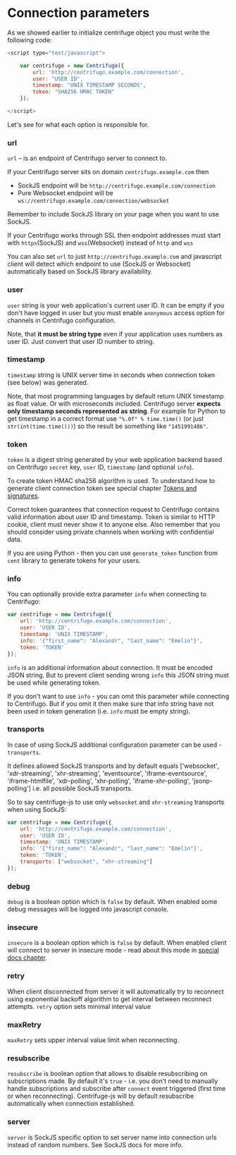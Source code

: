 # Connection parameters

As we showed earlier to initialize centrifuge object you must write the following code:

```javascript
<script type="text/javascript">

    var centrifuge = new Centrifuge({
        url: 'http://centrifugo.example.com/connection',
        user: "USER ID",
        timestamp: "UNIX TIMESTAMP SECONDS",
        token: "SHA256 HMAC TOKEN"
    });

</script>
```

Let's see for what each option is responsible for.

### url

`url` – is an endpoint of Centrifugo server to connect to.

If your Centrifugo server sits on domain `centrifugo.example.com` then

* SockJS endpoint will be `http://centrifugo.example.com/connection`
* Pure Websocket endpoint will be `ws://centrifugo.example.com/connection/websocket`

Remember to include SockJS library on your page when you want to use SockJS.

If your Centrifugo works through SSL then endpoint addresses must start with
`https`(SockJS) and `wss`(Websocket) instead of `http` and `wss`

You can also set `url` to just `http://centrifugo.example.com` and javascript client will
detect which endpoint to use (SockJS or Websocket) automatically based on SockJS library availability.

### user

`user` string is your web application's current user ID. It can be empty if you don't have
logged in user but you must enable `anonymous` access option for channels in Centrifugo
configuration.

Note, that **it must be string type** even if your application uses numbers as user ID.
Just convert that user ID number to string.

### timestamp

`timestamp` string is UNIX server time in seconds when connection token (see below)
was generated.

Note, that most programming languages by default return UNIX timestamp as float value.
Or with microseconds included. Centrifugo server **expects only timestamp seconds
represented as string**. For example for Python to get timestamp in a correct format
use `"%.0f" % time.time()` (or just `str(int(time.time()))`) so the result be something
like `"1451991486"`.

### token

`token` is a digest string generated by your web application backend based on Centrifugo
`secret` key, `user` ID, `timestamp` (and optional `info`).

To create token HMAC sha256 algorithm is used. To understand how to generate client
connection token see special chapter [Tokens and signatures](../server/tokens_and_signatures.md).

Correct token guarantees that connection request to Centrifugo contains valid information
about user ID and timestamp. Token is similar to HTTP cookie, client must never show it
to anyone else. Also remember that you should consider using private channels when working
with confidential data.

If you are using Python - then you can use `generate_token` function from `cent`
library to generate tokens for your users.

### info

You can optionally provide extra parameter `info` when connecting to Centrifugo:

```javascript
var centrifuge = new Centrifuge({
    url: 'http://centrifuge.example.com/connection',
    user: 'USER ID',
    timestamp: 'UNIX TIMESTAMP',
    info: '{"first_name": "Alexandr", "last_name": "Emelin"}',
    token: 'TOKEN'
});
```

`info` is an additional information about connection. It must be encoded JSON string.
But to prevent client sending wrong `info` this JSON string must be used while generating
token.

If you don't want to use `info` - you can omit this parameter while connecting to Centrifugo.
But if you omit it then make sure that info string have not been used in token generation
(i.e. `info` must be empty string).

### transports

In case of using SockJS additional configuration parameter can be used - `transports`.

It defines allowed SockJS transports and by default equals ['websocket', 'xdr-streaming', 'xhr-streaming',
'eventsource', 'iframe-eventsource', 'iframe-htmlfile', 'xdr-polling', 'xhr-polling', 'iframe-xhr-polling',
'jsonp-polling'] i.e. all possible SockJS transports.

So to say centrifuge-js to use only `websocket` and `xhr-streaming` transports when using SockJS:

```javascript
var centrifuge = new Centrifuge({
    url: 'http://centrifuge.example.com/connection',
    user: 'USER ID',
    timestamp: 'UNIX TIMESTAMP',
    info: '{"first_name": "Alexandr", "last_name": "Emelin"}',
    token: 'TOKEN',
    transports: ["websocket", "xhr-streaming"]
});
```

### debug

`debug` is a boolean option which is `false` by default. When enabled some debug messages will be
logged into javascript console.

### insecure

`insecure` is a boolean option which is `false` by default. When enabled client will connect to
server in insecure mode - read about this mode in [special docs chapter](../mixed/insecure_modes.md).

### retry

When client disconnected from server it will automatically try to reconnect using exponential
backoff algorithm to get interval between reconnect attempts. `retry` option sets minimal
interval value

### maxRetry

`maxRetry` sets upper interval value limit when reconnecting.

### resubscribe

`resubscribe` is boolean option that allows to disable resubscribing on subscriptions made.
By default it's `true` - i.e. you don't need to manually handle subscriptions and subscribe
after `connect` event triggered (first time or when reconnecting). Centrifuge-js will by
default resubscribe automatically when connection established.

### server

`server` is SockJS specific option to set server name into connection urls instead of random
numbers. See SockJS docs for more info.